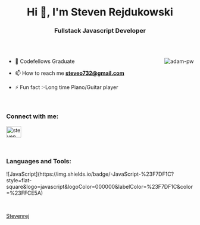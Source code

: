 <h1 align="center">Hi 👋, I'm Steven Rejdukowski</h1>
<h3 align="center">Fullstack Javascript Developer</h3>

<br>



<br>

<p><img align="right" src="https://github.com/Adam-pw/Adam-pw/blob/main/animation_500_kxa883sd.gif" alt="adam-pw" /></p>


- 🌱 Codefellows Graduate

- 📫 How to reach me **steveo732@gmail.com**

- ⚡ Fun fact :-Long time Piano/Guitar player

<br>

<h3 align="left">Connect with me:</h3>

  <a href="https://www.linkedin.com/in/steven-rejdukowski-47b879130/" target="blank"><img align="center"
      src="https://raw.githubusercontent.com/rahuldkjain/github-profile-readme-generator/master/src/images/icons/Social/linked-in-alt.svg"
      alt="steven rejdukowski" height="30" width="40" /></a>


<br>

<h3 align="left">Languages and Tools:</h3>
<p align="left">![JavaScript](https://img.shields.io/badge/-JavaScript-%23F7DF1C?style=flat-square&logo=javascript&logoColor=000000&labelColor=%23F7DF1C&color=%23FFCE5A) </p>

<br>




[Stevenrej](https://github.com/Stevenrej)
